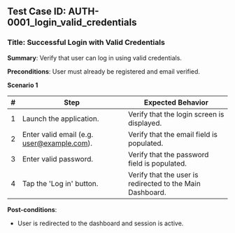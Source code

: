 ## Test Case ID: AUTH-0001_login_valid_credentials
### Title: Successful Login with Valid Credentials
**Summary**: Verify that user can log in using valid credentials.

**Preconditions**: User must already be registered and email verified.

**Scenario 1**

| # | Step | Expected Behavior |
|---|------|--------------------|
| 1 | Launch the application. | Verify that the login screen is displayed. |
| 2 | Enter valid email (e.g. user@example.com). | Verify that the email field is populated. |
| 3 | Enter valid password. | Verify that the password field is populated. |
| 4 | Tap the 'Log in' button. | Verify that the user is redirected to the Main Dashboard. |


**Post-conditions**:
- User is redirected to the dashboard and session is active.
